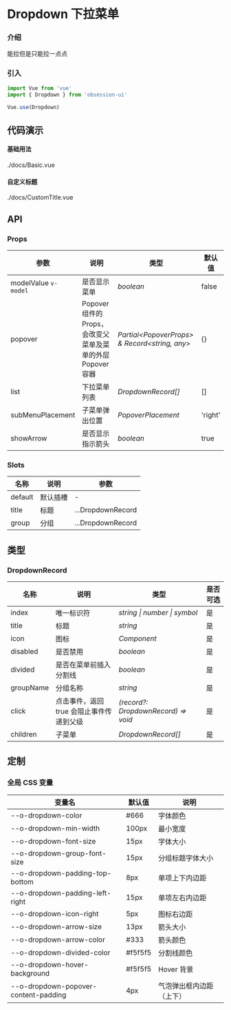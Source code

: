 # Dropdown 下拉菜单

### 介绍

能拉但是只能拉一点点

### 引入

```js
import Vue from 'vue'
import { Dropdown } from 'obsession-ui'

Vue.use(Dropdown)
```

## 代码演示

#### 基础用法

<demo-code transform>./docs/Basic.vue</demo-code>

#### 自定义标题

<demo-code transform>./docs/CustomTitle.vue</demo-code>

## API

### Props

| 参数      | 说明           | 类型                                                                | 默认值 |
| --------- | -------------- | ------------------------------------------------------------------- | ------ |
| modelValue `v-model`   | 是否显示菜单       | _boolean_          | false     |
| popover     | Popover 组件的 Props，会改变父菜单及菜单的外层 Popover 容器   | _Partial\<PopoverProps\> & Record\<string, any\>_           | {}      |
| list   | 下拉菜单列表 | _DropdownRecord[]_ | []      |
| subMenuPlacement  | 子菜单弹出位置       | _PopoverPlacement_                                                           | 'right' |
| showArrow      | 是否显示指示箭头       | _boolean_                                                           | true   |

### Slots

| 名称    | 说明     | 参数 |
| ------- | -------- | --- |
| default | 默认插槽 | - |
| title | 标题 | ...DropdownRecord |
| group | 分组 | ...DropdownRecord |

## 类型

### DropdownRecord

| 名称 | 说明 | 类型 | 是否可选 |
| --- | --- | --- | --- |
| index | 唯一标识符 | _string \| number \| symbol_ | 是 |
| title | 标题 | _string_ | 是 |
| icon | 图标 | _Component_ | 是 |
| disabled | 是否禁用 | _boolean_ | 是 |
| divided | 是否在菜单前插入分割线 | _boolean_ | 是 |
| groupName | 分组名称 | _string_ | 是 |
| click | 点击事件，返回 true 会阻止事件传递到父级 | _(record?: DropdownRecord) => void_ | 是 |
| children | 子菜单 | _DropdownRecord[]_ | 是 |

## 定制

### 全局 CSS 变量

| 变量名 | 默认值 | 说明 |
| ---- | ---- | ---- |
| --o-dropdown-color | #666 | 字体颜色 |
| --o-dropdown-min-width | 100px | 最小宽度 |
|    --o-dropdown-font-size | 15px | 字体大小 |
|    --o-dropdown-group-font-size | 15px | 分组标题字体大小 |
|    --o-dropdown-padding-top-bottom | 8px | 单项上下内边距 |
|    --o-dropdown-padding-left-right | 15px | 单项左右内边距 |
|    --o-dropdown-icon-right | 5px | 图标右边距 |
|    --o-dropdown-arrow-size | 13px | 箭头大小 |
|    --o-dropdown-arrow-color | #333 | 箭头颜色 |
|    --o-dropdown-divided-color | #f5f5f5 | 分割线颜色 |
|    --o-dropdown-hover-background | #f5f5f5 | Hover 背景 |
|    --o-dropdown-popover-content-padding | 4px | 气泡弹出框内边距（上下） |